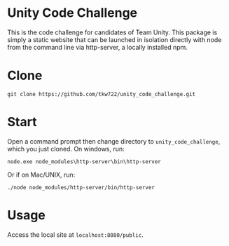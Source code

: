 # Unity Code Challenge

This is the code challenge for candidates of Team Unity. This package is simply a static website that can be launched in isolation directly with node from the command line via http-server, a locally installed npm.

# Clone

`git clone https://github.com/tkw722/unity_code_challenge.git`

# Start

Open a command prompt then change directory to `unity_code_challenge`, which you just cloned. On windows, run:
```
node.exe node_modules\http-server\bin\http-server
```

Or if on Mac/UNIX, run:
```
./node node_modules/http-server/bin/http-server
```

# Usage

Access the local site at `localhost:8080/public`.